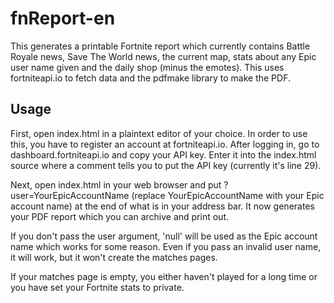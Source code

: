 # fnReport-en
This generates a printable Fortnite report which currently contains Battle Royale news, Save The World news, the current map, stats about any Epic user name given and the daily shop (minus the emotes).
This uses fortniteapi.io to fetch data and the pdfmake library to make the PDF.

## Usage
First, open index.html in a plaintext editor of your choice. In order to use this, you have to register an account at fortniteapi.io. After logging in, go to dashboard.fortniteapi.io and copy your API key. Enter it into the index.html source where a comment tells you to put the API key (currently it's line 29).

Next, open index.html in your web browser and put ?user=YourEpicAccountName (replace YourEpicAccountName with your Epic account name) at the end of what is in your address bar. It now generates your PDF report which you can archive and print out.

If you don't pass the user argument, 'null' will be used as the Epic account name which works for some reason. Even if you pass an invalid user name, it will work, but it won't create the matches pages.

If your matches page is empty, you either haven't played for a long time or you have set your Fortnite stats to private.
